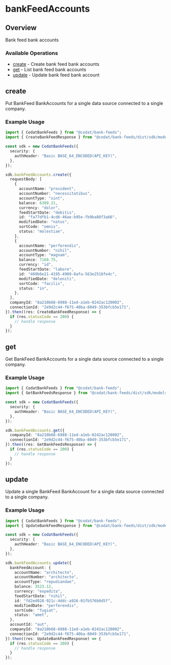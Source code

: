 # bankFeedAccounts

## Overview

Bank feed bank accounts

### Available Operations

* [create](#create) - Create bank feed bank accounts
* [get](#get) - List bank feed bank accounts
* [update](#update) - Update bank feed bank account

## create

Put BankFeed BankAccounts for a single data source connected to a single company.

### Example Usage

```typescript
import { CodatBankFeeds } from "@codat/bank-feeds";
import { CreateBankFeedResponse } from "@codat/bank-feeds/dist/sdk/models/operations";

const sdk = new CodatBankFeeds({
  security: {
    authHeader: "Basic BASE_64_ENCODED(API_KEY)",
  },
});

sdk.bankFeedAccounts.create({
  requestBody: [
    {
      accountName: "provident",
      accountNumber: "necessitatibus",
      accountType: "sint",
      balance: 6389.21,
      currency: "dolor",
      feedStartDate: "debitis",
      id: "fa77dfb1-4cd6-46ae-b95e-fb9ba88f3a66",
      modifiedDate: "natus",
      sortCode: "omnis",
      status: "molestiae",
    },
    {
      accountName: "perferendis",
      accountNumber: "nihil",
      accountType: "magnam",
      balance: 7160.75,
      currency: "id",
      feedStartDate: "labore",
      id: "469b6e21-4195-4989-8afa-563e2516fe4c",
      modifiedDate: "deleniti",
      sortCode: "facilis",
      status: "in",
    },
  ],
  companyId: "8a210b68-6988-11ed-a1eb-0242ac120002",
  connectionId: "2e9d2c44-f675-40ba-8049-353bfcb5e171",
}).then((res: CreateBankFeedResponse) => {
  if (res.statusCode == 200) {
    // handle response
  }
});
```

## get

Get BankFeed BankAccounts for a single data source connected to a single company.

### Example Usage

```typescript
import { CodatBankFeeds } from "@codat/bank-feeds";
import { GetBankFeedsResponse } from "@codat/bank-feeds/dist/sdk/models/operations";

const sdk = new CodatBankFeeds({
  security: {
    authHeader: "Basic BASE_64_ENCODED(API_KEY)",
  },
});

sdk.bankFeedAccounts.get({
  companyId: "8a210b68-6988-11ed-a1eb-0242ac120002",
  connectionId: "2e9d2c44-f675-40ba-8049-353bfcb5e171",
}).then((res: GetBankFeedsResponse) => {
  if (res.statusCode == 200) {
    // handle response
  }
});
```

## update

Update a single BankFeed BankAccount for a single data source connected to a single company.

### Example Usage

```typescript
import { CodatBankFeeds } from "@codat/bank-feeds";
import { UpdateBankFeedResponse } from "@codat/bank-feeds/dist/sdk/models/operations";

const sdk = new CodatBankFeeds({
  security: {
    authHeader: "Basic BASE_64_ENCODED(API_KEY)",
  },
});

sdk.bankFeedAccounts.update({
  bankFeedAccount: {
    accountName: "architecto",
    accountNumber: "architecto",
    accountType: "repudiandae",
    balance: 3523.12,
    currency: "expedita",
    feedStartDate: "nihil",
    id: "fd2ed028-921c-4ddc-a926-01fb576b0d5f",
    modifiedDate: "perferendis",
    sortCode: "fugiat",
    status: "amet",
  },
  accountId: "aut",
  companyId: "8a210b68-6988-11ed-a1eb-0242ac120002",
  connectionId: "2e9d2c44-f675-40ba-8049-353bfcb5e171",
}).then((res: UpdateBankFeedResponse) => {
  if (res.statusCode == 200) {
    // handle response
  }
});
```
